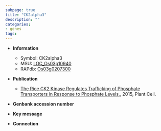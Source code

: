 ```yaml
---
subpage: true
title: "CK2alpha3"
description: ""
categories:
- genes
tags: 
---
```


* **Information**  
    + Symbol: CK2alpha3  
    + MSU: [LOC_Os03g10940](http://rice.plantbiology.msu.edu/cgi-bin/ORF_infopage.cgi?orf=LOC_Os03g10940)  
    + RAPdb: [Os03g0207300](http://rapdb.dna.affrc.go.jp/viewer/gbrowse_details/irgsp1?name=Os03g0207300)  

* **Publication**  
    + [The Rice CK2 Kinase Regulates Trafficking of Phosphate Transporters in Response to Phosphate Levels.](http://www.ncbi.nlm.nih.gov/pubmed?term=The+Rice+CK2+Kinase+Regulates+Trafficking+of+Phosphate+Transporters+in+Response+to+Phosphate+Levels.%5BTitle%5D), 2015, Plant Cell.

* **Genbank accession number**  

* **Key message**  

* **Connection**  



